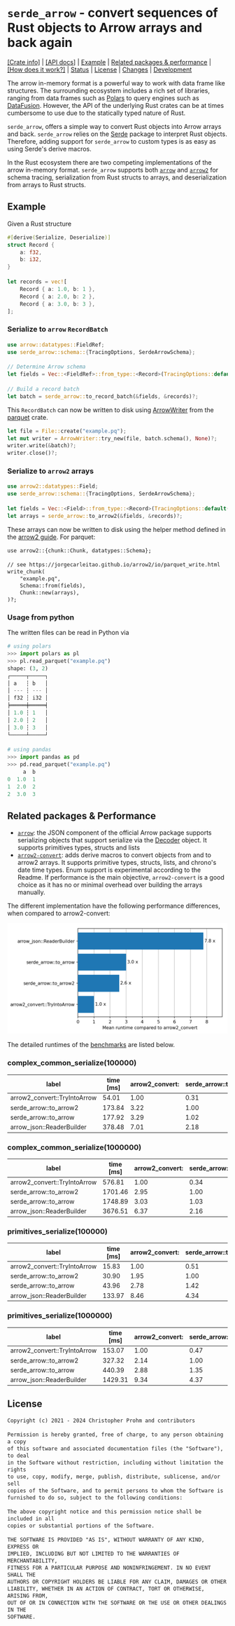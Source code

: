 # `serde_arrow` - convert sequences of Rust objects to Arrow arrays and back again

[[Crate info]](https://crates.io/crates/serde_arrow)
| [[API docs]](https://docs.rs/serde_arrow/latest/serde_arrow/)
| [Example](#example)
| [Related packages & performance](#related-packages--performance)
| [[How does it work?]](https://docs.rs/serde_arrow/latest/serde_arrow/_impl/docs/implementation/index.html)
| [Status](serde_arrow/Status.md)
| [License](#license)
| [Changes](Changes.md)
| [Development](Development.md)

The arrow in-memory format is a powerful way to work with data frame like
structures. The surrounding ecosystem includes a rich set of libraries, ranging
from data frames such as [Polars][polars] to query engines such as
[DataFusion][datafusion]. However, the API of the underlying Rust crates can be
at times cumbersome to use due to the statically typed nature of Rust.

`serde_arrow`, offers a simple way to convert Rust objects into Arrow arrays and
back.  `serde_arrow` relies on the [Serde](https://serde.rs) package to
interpret Rust objects. Therefore, adding support for `serde_arrow` to custom
types is as easy as using Serde's derive macros.

In the Rust ecosystem there are two competing implementations of the arrow
in-memory format. `serde_arrow` supports both [`arrow`][arrow] and
[`arrow2`][arrow2] for schema tracing, serialization from Rust structs to
arrays, and deserialization from arrays to Rust structs.

[arrow]: https://docs.rs/arrow/latest/arrow/
[arrow2]: https://docs.rs/arrow2/latest/arrow2/
[polars]: https://github.com/pola-rs/polars
[datafusion]: https://github.com/apache/arrow-datafusion/

## Example

Given a Rust structure

```rust
#[derive(Serialize, Deserialize)]
struct Record {
    a: f32,
    b: i32,
}

let records = vec![
    Record { a: 1.0, b: 1 },
    Record { a: 2.0, b: 2 },
    Record { a: 3.0, b: 3 },
];
```

### Serialize to `arrow` `RecordBatch`

```rust
use arrow::datatypes::FieldRef;
use serde_arrow::schema::{TracingOptions, SerdeArrowSchema};

// Determine Arrow schema
let fields = Vec::<FieldRef>::from_type::<Record>(TracingOptions::default())?;

// Build a record batch
let batch = serde_arrow::to_record_batch(&fields, &records)?;
```

This `RecordBatch` can now be written to disk using [ArrowWriter] from the [parquet] crate.

[ArrowWriter]: https://docs.rs/parquet/latest/parquet/arrow/arrow_writer/struct.ArrowWriter.html
[parquet]: https://docs.rs/parquet/latest/parquet/


```rust
let file = File::create("example.pq");
let mut writer = ArrowWriter::try_new(file, batch.schema(), None)?;
writer.write(&batch)?;
writer.close()?;
```

### Serialize to `arrow2` arrays

```rust
use arrow2::datatypes::Field;
use serde_arrow::schema::{TracingOptions, SerdeArrowSchema};

let fields = Vec::<Field>::from_type::<Record>(TracingOptions::default())?;
let arrays = serde_arrow::to_arrow2(&fields, &records)?;
```

These arrays can now be written to disk using the helper method defined in the
[arrow2 guide][arrow2-guide]. For parquet:

```rust,ignore
use arrow2::{chunk::Chunk, datatypes::Schema};

// see https://jorgecarleitao.github.io/arrow2/io/parquet_write.html
write_chunk(
    "example.pq",
    Schema::from(fields),
    Chunk::new(arrays),
)?;
```

### Usage from python

The written files can be read in Python via

```python
# using polars
>>> import polars as pl
>>> pl.read_parquet("example.pq")
shape: (3, 2)
┌─────┬─────┐
│ a   ┆ b   │
│ --- ┆ --- │
│ f32 ┆ i32 │
╞═════╪═════╡
│ 1.0 ┆ 1   │
│ 2.0 ┆ 2   │
│ 3.0 ┆ 3   │
└─────┴─────┘

# using pandas
>>> import pandas as pd
>>> pd.read_parquet("example.pq")
     a  b
0  1.0  1
1  2.0  2
2  3.0  3
```

[arrow2-guide]: https://jorgecarleitao.github.io/arrow2

## Related packages & Performance

- [`arrow`][arrow]: the JSON component of the official Arrow package supports
   serializing objects that support serialize via the [Decoder][serde-decoder]
   object. It supports primitives types, structs and lists
- [`arrow2-convert`][arrow2-convert]: adds derive macros to convert objects from
  and to arrow2 arrays. It supports primitive types, structs, lists, and
  chrono's date time types. Enum support is experimental according to the
  Readme. If performance is the main objective, `arrow2-convert` is a good
  choice as it has no or minimal overhead over building the arrays manually.

[serde-decoder]: https://docs.rs/arrow-json/latest/arrow_json/reader/struct.Decoder.html
[arrow2-convert]: https://github.com/DataEngineeringLabs/arrow2-convert

The different implementation have the following performance differences, when
compared to arrow2-convert:

![Time ](timings.png)

The detailed runtimes of the [benchmarks](./serde_arrow/benches/groups/) are listed below.

<!-- start:benchmarks -->
### complex_common_serialize(100000)

| label                        | time [ms] | arrow2_convert: | serde_arrow::to | serde_arrow::to | arrow_json::Rea |
|------------------------------|-----------|-----------------|-----------------|-----------------|-----------------|
| arrow2_convert::TryIntoArrow |     54.01 |            1.00 |            0.31 |            0.30 |            0.14 |
| serde_arrow::to_arrow2       |    173.84 |            3.22 |            1.00 |            0.98 |            0.46 |
| serde_arrow::to_arrow        |    177.92 |            3.29 |            1.02 |            1.00 |            0.47 |
| arrow_json::ReaderBuilder    |    378.48 |            7.01 |            2.18 |            2.13 |            1.00 |

### complex_common_serialize(1000000)

| label                        | time [ms] | arrow2_convert: | serde_arrow::to | serde_arrow::to | arrow_json::Rea |
|------------------------------|-----------|-----------------|-----------------|-----------------|-----------------|
| arrow2_convert::TryIntoArrow |    576.81 |            1.00 |            0.34 |            0.33 |            0.16 |
| serde_arrow::to_arrow2       |   1701.46 |            2.95 |            1.00 |            0.97 |            0.46 |
| serde_arrow::to_arrow        |   1748.89 |            3.03 |            1.03 |            1.00 |            0.48 |
| arrow_json::ReaderBuilder    |   3676.51 |            6.37 |            2.16 |            2.10 |            1.00 |

### primitives_serialize(100000)

| label                        | time [ms] | arrow2_convert: | serde_arrow::to | serde_arrow::to | arrow_json::Rea |
|------------------------------|-----------|-----------------|-----------------|-----------------|-----------------|
| arrow2_convert::TryIntoArrow |     15.83 |            1.00 |            0.51 |            0.36 |            0.12 |
| serde_arrow::to_arrow2       |     30.90 |            1.95 |            1.00 |            0.70 |            0.23 |
| serde_arrow::to_arrow        |     43.96 |            2.78 |            1.42 |            1.00 |            0.33 |
| arrow_json::ReaderBuilder    |    133.97 |            8.46 |            4.34 |            3.05 |            1.00 |

### primitives_serialize(1000000)

| label                        | time [ms] | arrow2_convert: | serde_arrow::to | serde_arrow::to | arrow_json::Rea |
|------------------------------|-----------|-----------------|-----------------|-----------------|-----------------|
| arrow2_convert::TryIntoArrow |    153.07 |            1.00 |            0.47 |            0.35 |            0.11 |
| serde_arrow::to_arrow2       |    327.32 |            2.14 |            1.00 |            0.74 |            0.23 |
| serde_arrow::to_arrow        |    440.39 |            2.88 |            1.35 |            1.00 |            0.31 |
| arrow_json::ReaderBuilder    |   1429.31 |            9.34 |            4.37 |            3.25 |            1.00 |

<!-- end:benchmarks -->

## License

```text
Copyright (c) 2021 - 2024 Christopher Prohm and contributors

Permission is hereby granted, free of charge, to any person obtaining a copy
of this software and associated documentation files (the "Software"), to deal
in the Software without restriction, including without limitation the rights
to use, copy, modify, merge, publish, distribute, sublicense, and/or sell
copies of the Software, and to permit persons to whom the Software is
furnished to do so, subject to the following conditions:

The above copyright notice and this permission notice shall be included in all
copies or substantial portions of the Software.

THE SOFTWARE IS PROVIDED "AS IS", WITHOUT WARRANTY OF ANY KIND, EXPRESS OR
IMPLIED, INCLUDING BUT NOT LIMITED TO THE WARRANTIES OF MERCHANTABILITY,
FITNESS FOR A PARTICULAR PURPOSE AND NONINFRINGEMENT. IN NO EVENT SHALL THE
AUTHORS OR COPYRIGHT HOLDERS BE LIABLE FOR ANY CLAIM, DAMAGES OR OTHER
LIABILITY, WHETHER IN AN ACTION OF CONTRACT, TORT OR OTHERWISE, ARISING FROM,
OUT OF OR IN CONNECTION WITH THE SOFTWARE OR THE USE OR OTHER DEALINGS IN THE
SOFTWARE.
```
